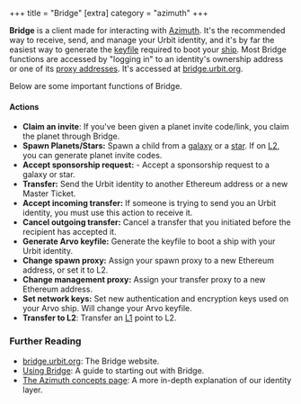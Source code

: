 +++
title = "Bridge"
[extra]
category = "azimuth"
+++

**Bridge** is a client made for interacting with
[Azimuth](/reference/glossary/azimuth). It's the recommended way to receive,
send, and manage your Urbit identity, and it's by far the easiest way to
generate the [keyfile](/reference/glossary/keyfile) required to boot your
[ship](/reference/glossary/ship). Most Bridge functions are accessed by "logging
in" to an identity's ownership address or one of its [proxy
addresses](/reference/glossary/proxies). It's accessed at
[bridge.urbit.org](https://bridge.urbit.org/).

Below are some important functions of Bridge.

#### Actions

- **Claim an invite**: If you've been given a planet invite code/link, you claim
  the planet through Bridge.
- **Spawn Planets/Stars:** Spawn a child from a
  [galaxy](/reference/glossary/galaxy) or a [star](/reference/glossary/star). If
  on [L2](/reference/glossary/rollups), you can generate planet invite codes.
- **Accept sponsorship request:** - Accept a sponsorship request to a galaxy or star.
- **Transfer:** Send the Urbit identity to another Ethereum address or a new
  Master Ticket.
- **Accept incoming transfer:** If someone is trying to send you an Urbit
  identity, you must use this action to receive it.
- **Cancel outgoing transfer:** Cancel a transfer that you initiated before the
  recipient has accepted it.
- **Generate Arvo keyfile:** Generate the keyfile to boot a ship with your Urbit
  identity.
- **Change spawn proxy:** Assign your spawn proxy to a new Ethereum address, or
  set it to L2.
- **Change management proxy:** Assign your transfer proxy to a new Ethereum
  address.
- **Set network keys:** Set new authentication and encryption keys used on your
  Arvo ship. Will change your Arvo keyfile.
- **Transfer to L2**: Transfer an [L1](/reference/glossary/azimuth) point to L2.

### Further Reading

- [bridge.urbit.org](https://bridge.urbit.org/): The Bridge website.
- [Using Bridge](https://urbit.org/using/id/using-bridge): A guide to starting out with Bridge.
- [The Azimuth concepts page](/reference/azimuth/advanced-azimuth-tools): A more in-depth explanation of our identity layer.
